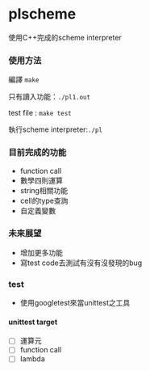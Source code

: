 # plscheme
使用C++完成的scheme interpreter
### 使用方法
編譯 ```make ```

只有讀入功能：```./pl1.out ```

test file : ```make test```

執行scheme interpreter:```./pl ```
### 目前完成的功能
- function call 
- 數學四則運算
- string相關功能
- cell的type查詢
- 自定義變數
### 未來展望
- 增加更多功能
- 寫test code去測試有沒有沒發現的bug
 
### test
- 使用googletest來當unittest之工具
#### unittest target
- [ ] 運算元
- [ ] function call
- [ ] lambda
